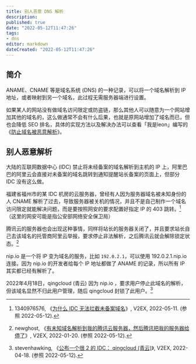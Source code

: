 ```yaml
---
title: 别人恶意 DNS 解析
description:
published: true
date: "2022-05-12T11:47:26"
tags:
- dns
editor: markdown
dateCreated: "2022-05-12T11:47:26"
---
```


## 简介

ANAME、CNAME 等是域名系统 (DNS) 的一种记录，可以将一个域名解析到 IP 地址，或者映射到另一个域名，此过程无需服务器端进行设置。

如果某人的网站没有做域名访问限定或防盗链，那么其他人可以随意为一个网站增加其他的域名的，这么做通常不会有什么后果，也就是原网站增加了域名而已，但也会降低 SEO 排名，具体的实现方法以及解决办法可以查看「我是leon」编写的《[防止域名被恶意解析](https://web.archive.org/web/20220425035602/https://www.cnblogs.com/walls/p/11324567.html)》。

## 别人恶意解析

大陆的互联网数据中心 (IDC) 禁止将未经备案的域名解析到主机的 IP 上，阿里巴巴的阿里云会直接对未备案的域名跳转到通知提醒站长备案的页面上，但部分 IDC 没有这么做。

福建省福州市的某 IDC 机房的云服务器，曾经有人因为服务器域名被未知身份的人 CNAME 解析了过去，导致服务器被关机的情况，并且不是自己制作一个域名访问限定就能解决问题，而是要按照网安的要求配置好指定 IP 的 403 跳转。[^852244]（这里的网安可能是指公安部网络安全保卫局）

[^852244]: 1340976576, 《[为什么 IDC 无法拦截未备案域名](https://web.archive.org/web/20220512010641/https://www.v2ex.com/t/852244)》, V2EX, 2022-05-11. (参照 2022-05-12).

腾讯云的服务器也会出现这种事情，同样将站长的服务器关闭了，并且要求站长自己去该域名的托管商阿里云举报，要求停止非法解析，之后腾讯云就会解除锁定状态。[^829471]

[^829471]: newghost, 《[有未知域名解析到我的腾讯云服务器，然后腾讯把我的服务器给停了](https://web.archive.org/web/20220418205559/https://www.v2ex.com/t/829471)》, V2EX, 2022-01-20. (参照 2022-05-12).

nip.io 是一个将 IP 变为域名的服务，比如 `192.0.2.1`，可以使用 192.0.2.1.nip.io 连接。因为 nip.io 的开发者给每个 IP 地址都做了 ANAME 的记录，所以所有 IP 其实都已经有解析了。

<!--
    nip.io 是一个将 IP 变为域名的服务，比如 123.456.789.000 这个无效的 IP 地址，可以使用 123.456.789.000.nip.io 连接（这个链接是假的，所以完全无效，这只是举例），因为 nip.io 的开发者给每个 IP 地址都做了 ANAME 的记录，所以所有 IP 其实都已经有解析了。
-->

2022年4月18日，qingcloud (青云) 因为 nip.io ，要求用户停止此域名的解析，但该域名显然不归此用户管理，随后 qingcloud 封锁了此用户。[^847747]

[^847747]: stevenhawking, 《[公布一个很 2 的 IDC： qingcloud (青云)](https://web.archive.org/web/20220419063205/https://www.v2ex.com/t/847747)》, V2EX, 2022-04-18. (参照 2022-05-12).
